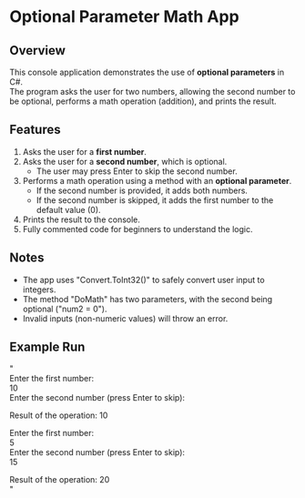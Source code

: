 # Optional Parameter Math App

## Overview
This console application demonstrates the use of **optional parameters** in C#.  
The program asks the user for two numbers, allowing the second number to be optional, performs a math operation (addition), and prints the result.

## Features
1. Asks the user for a **first number**.  
2. Asks the user for a **second number**, which is optional.  
   - The user may press Enter to skip the second number.  
3. Performs a math operation using a method with an **optional parameter**.  
   - If the second number is provided, it adds both numbers.  
   - If the second number is skipped, it adds the first number to the default value (0).  
4. Prints the result to the console.  
5. Fully commented code for beginners to understand the logic.

## Notes
- The app uses "Convert.ToInt32()" to safely convert user input to integers.  
- The method "DoMath" has two parameters, with the second being optional ("num2 = 0").  
- Invalid inputs (non-numeric values) will throw an error.  

## Example Run

"  
Enter the first number:  
10  
Enter the second number (press Enter to skip):  

Result of the operation: 10  

Enter the first number:  
5  
Enter the second number (press Enter to skip):  
15  

Result of the operation: 20  
"


